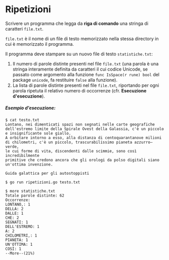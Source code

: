 # Ripetizioni


Scrivere un programma che legga da **riga di comando** una stringa di caratteri `file.txt`.

`file.txt` è il nome di un file di testo memorizzato nella stessa directory in cui è memorizzato il programma.

Il programma deve stampare su un nuovo file di testo `statistiche.txt`: 
1. Il numero di parole distinte presenti nel file `file.txt` (una parola è una stringa interamente definita da caratteri il cui codice Unicode, se passato come argomento alla funzione `func IsSpace(r rune) bool` del package `unicode`, fa restituire `false` alla funzione).
2. La lista di parole distinte presenti nel file `file.txt`, riportando per ogni parola ripetuta il relativo numero di occorrenze (cfr. **Esecuzione d'esecuzione**).

##### Esempio d'esecuzione:

```text
$ cat testo.txt 
Lontano, nei dimenticati spazi non segnati nelle carte geografiche 
dell'estremo limite della Spirale Ovest della Galassia, c'è un piccolo 
e insignificante sole giallo.
A orbitare intorno a esso, alla distanza di centoquarantanove milioni 
di chilometri, c'è un piccolo, trascurabilissimo pianeta azzurro–verde, 
le cui forme di vita, discendenti dalle scimmie, sono così incredibilmente
primitive che credono ancora che gli orologi da polso digitali siano
un'ottima invenzione.

Guida galattica per gli autostoppisti

$ go run ripetizioni.go testo.txt

$ more statistiche.txt
Totale parole distinte: 62
Occorrenze:
LONTANO,: 1
DELLA: 2
DALLE: 1
CHE: 2
SEGNATI: 1
DELL'ESTREMO: 1
A: 2
CHILOMETRI,: 1
PIANETA: 1
UN'OTTIMA: 1
COSÌ: 1
--More--(21%)
``` 